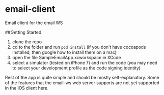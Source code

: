 # email-client
Email client for the email WS

##Getting Started
1. clone the repo
2. cd to the folder and run `pod install` (if you don't have cocoapods installed, then google how to install them on a mac)
3. open the file SampleEmailApp.xcworkspace in XCode
4. select a simulator (tested on iPhone 7) and run the code (you may need to select your development profile as the code signing identity)

Rest of the app is quite simple and should be mostly self-explanatory. Some of the features that the email-ws web server supports are not yet supported in the iOS client here.

